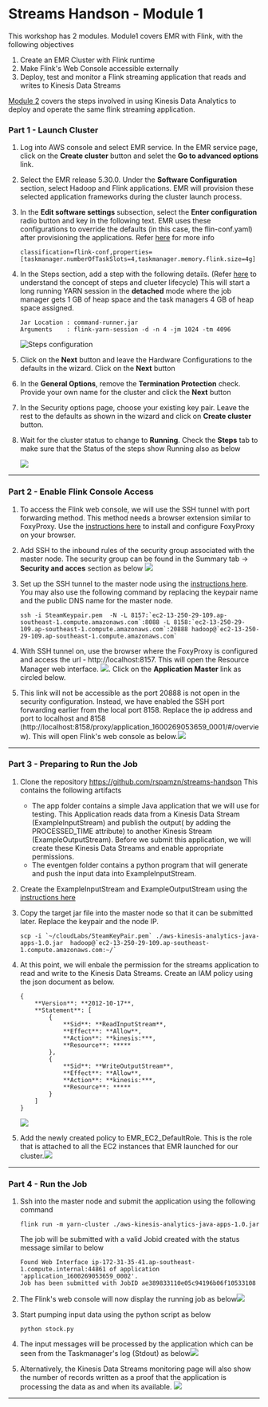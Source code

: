 # Streams Handson - Module 1

This workshop has 2 modules. Module1 covers EMR with Flink, with the following objectives

1. Create an EMR Cluster with Flink runtime 
2. Make Flink's Web Console accessible externally
3. Deploy, test and monitor a Flink streaming application that reads and writes to Kinesis Data Streams

[Module 2](https://github.com/rspamzn/streams-handson/blob/master/Module2.md) covers the steps involved in using Kinesis Data Analytics to deploy and operate the same flink streaming application.

###  Part 1 - Launch Cluster

1. Log into AWS console and select EMR service. In the EMR service  page,  click on the **Create cluster** button and selet the **Go to advanced options** link.

2. Select the EMR release 5.30.0. Under the **Software Configuration** section, select Hadoop and Flink applications. EMR will provision these selected application frameworks during the cluster launch process.

3. In the **Edit software settings** subsection, select the **Enter configuration** radio button and key in the following text. EMR uses these configurations to override the defaults (in this case, the flin-conf.yaml) after provisioning the applications. Refer [here]( https://docs.aws.amazon.com/emr/latest/ReleaseGuide/emr-configure-apps.html) for more info

   ```
   classification=flink-conf,properties=[taskmanager.numberOfTaskSlots=4,taskmanager.memory.flink.size=4g]
   ```

4. In the Steps section, add a step with the following details. (Refer [here](https://docs.aws.amazon.com/emr/latest/ManagementGuide/emr-overview.html#emr-work-cluster) to understand the concept of steps and clueter lifecycle) This will start a long running YARN session in the **detached** mode  where the job manager gets 1 GB of heap space and the task managers 4 GB of heap space assigned. 

   ```
   Jar Location : command-runner.jar
   Arguments    : flink-yarn-session -d -n 4 -jm 1024 -tm 4096
   ```

   ![Steps configuration](https://github.com/rspamzn/streams-handson/blob/master/resources/steps.png)

5. Click on the **Next** button and leave the Hardware Configurations to the defaults in the wizard. Click on the **Next** button

6. In the **General Options**, remove the **Termination Protection** check. Provide your own name for the cluster and click the **Next** button

7. In the Security options page, choose your existing key pair. Leave the rest to the defaults as shown in the wizard and click on **Create cluster** button.

8. Wait for the cluster status to change to **Running**. Check the **Steps** tab to make sure that the Status of the steps show Running also as below

   ![](https://github.com/rspamzn/streams-handson/blob/master/resources/running.png)

   

------



### Part 2 - Enable Flink Console Access

1. To access the Flink web console, we will use the SSH tunnel with port forwarding method. This method needs a browser extension  similar to FoxyProxy. Use the [instructions here](https://docs.aws.amazon.com/emr/latest/ManagementGuide/emr-connect-master-node-proxy.html) to install and configure FoxyProxy on your browser.

2.  Add SSH to the inbound rules of the security group associated with the master node. The security group can be found in the Summary tab -> **Security and acces** section as below ![](https://github.com/rspamzn/streams-handson/blob/master/resources/summary.png)

3. Set up the SSH tunnel to the master node using the [instructions here](https://docs.aws.amazon.com/emr/latest/ManagementGuide/emr-ssh-tunnel-local.html). You may also use the following command by replacing the keypair name and the public DNS name for the master node. 

   ```
   ssh -i SteamKeypair.pem  -N -L 8157:`ec2-13-250-29-109.ap-southeast-1.compute.amazonaws.com`:8088 -L 8158:`ec2-13-250-29-109.ap-southeast-1.compute.amazonaws.com`:20888 hadoop@`ec2-13-250-29-109.ap-southeast-1.compute.amazonaws.com`
   ```

4. With SSH tunnel on, use the browser where the FoxyProxy is configured and access the url - http://localhost:8157. This will open the Resource Manager web interface. ![](https://github.com/rspamzn/streams-handson/blob/master/resources/applications.png). Click on the **Application Master** link as circled below.

5. This link will not be accessible as the port 20888 is not open in the security configuration. Instead, we have enabled the SSH port forwarding earlier from the local port 8158. Replace the ip address and port to localhost and 8158 (http://localhost:8158/proxy/application_1600269053659_0001/#/overview). This will open Flink's web console as below.![](https://github.com/rspamzn/streams-handson/blob/master/resources/flinkweb.png)

   

------



### Part 3 - Preparing to Run the Job

1. Clone the repository https://github.com/rspamzn/streams-handson This contains the following artifacts

   - The app folder contains a simple Java application that we will use for testing. This Application reads data from a Kinesis Data Stream (ExampleInputStream) and publish the output( by adding the PROCESSED_TIME attribute) to another Kinesis Stream (ExampleOutputStream). Before we submit this application, we will create these Kinesis Data Streams and enable appropriate permissions.
   - The eventgen folder contains a python program that will generate and push the input data into ExampleInputStream.

2. Create the ExampleInputStream and ExampleOutputStream using the [instructions here](https://docs.aws.amazon.com/streams/latest/dev/amazon-kinesis-streams.html)

3. Copy the target jar file into the master node so that it can be submitted later. Replace the keypair and the node IP.

   ```
   scp -i `~/cloudLabs/SteamKeyPair.pem` ./aws-kinesis-analytics-java-apps-1.0.jar  hadoop@`ec2-13-250-29-109.ap-southeast-1.compute.amazonaws.com:~/`
   ```

4. At this point, we will enbale the permission for the streams application to read and write to the Kinesis Data Streams. Create an IAM policy using the json document as below.

   ```
   {
       **Version**: **2012-10-17**,
       **Statement**: [
           {
               **Sid**: **ReadInputStream**,
               **Effect**: **Allow**,
               **Action**: **kinesis:***,
               **Resource**: *****
           },
           {
               **Sid**: **WriteOutputStream**,
               **Effect**: **Allow**,
               **Action**: **kinesis:***,
               **Resource**: *****
           }
       ]
   }
   ```

   ![](https://github.com/rspamzn/streams-handson/blob/master/resources/policycreate.png)

5. Add the newly created policy to EMR_EC2_DefaultRole. This is the role that is attached to all the EC2 instances that EMR launched for our cluster.![](https://github.com/rspamzn/streams-handson/blob/master/resources/policyadd.png)



------



### Part 4 - Run the Job

1. Ssh into the master node and submit the application using the following command 

   ```
   flink run -m yarn-cluster ./aws-kinesis-analytics-java-apps-1.0.jar
   ```

   The job will be submitted with a valid Jobid created with the status message similar to below

   ```
   Found Web Interface ip-172-31-35-41.ap-southeast-1.compute.internal:44861 of application 'application_1600269053659_0002'.
   Job has been submitted with JobID ae389833110e05c94196b06f10533108
   ```

2. The Flink's web console will now display the running job as below![](https://github.com/rspamzn/streams-handson/blob/master/resources/submitted.png)

3. Start pumping input data using the python script as below

   ```
   python stock.py
   ```

4. The input messages will be processed by the application which can be seen from the Taskmanager's log (Stdout) as below![](https://github.com/rspamzn/streams-handson/blob/master/resources/flinklogs.png)

5. Alternatively, the Kinesis Data Streams monitoring page will also show the number of records written as a proof that the application is processing the data as and when its available. ![](https://github.com/rspamzn/streams-handson/blob/master/resources/kdsmon.png)

   

------



